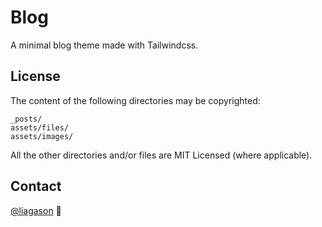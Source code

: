 # Blog

A minimal blog theme made with Tailwindcss.

## License

The content of the following directories may be copyrighted:

```
_posts/
assets/files/
assets/images/
```

All the other directories and/or files are MIT Licensed (where applicable).

## Contact

[@liagason](https://twitter.com/liagason) :wave: 
